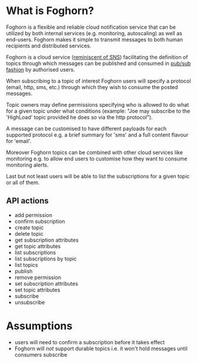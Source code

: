 # What is Foghorn?

Foghorn is a flexible and reliable cloud notification service that can be utilized by both internal services (e.g. monitoring, autoscaling) as well as end-users. Foghorn makes it simple to transmit messages to both human recipients and distributed services.

Foghorn is a cloud service ([reminiscent of SNS](http://aws.amazon.com/sns/)) facilitating the definition of topics through which messages can be published and consumed in [pub/sub fashion](http://en.wikipedia.org/wiki/Publish–subscribe_pattern) by authorised users.

When subscribing to a topic of interest Foghorn users will specify a protocol (email, http, sms, etc.) through which they wish to consume the posted messages.

Topic owners may define permissions specifying who is allowed to do what for a given topic under what conditions (example: "Joe may subscribe to the 'HighLoad' topic provided he does so via the http protocol").

A message can be customised to have different payloads for each supported protocol e.g. a brief summary for 'sms' and a full content flavour for 'email'.

Moreover Foghorn topics can be combined with other cloud services like monitoring e.g. to allow end users to customise how they want to consume monitoring alerts.

Last but not least users will be able to list the subscriptions for a given topic or all of them.

## API actions

 - add permission
 - confirm subscription
 - create topic
 - delete topic
 - get subscription attributes
 - get topic attributes
 - list subscriptions
 - list subscriptions by topic
 - list topics
 - publish
 - remove permission
 - set subscription attributes
 - set topic attributes
 - subscribe
 - unsubscribe

# Assumptions

 - users will need to confirm a subscription before it takes effect
 - Foghorn will *not* support durable topics i.e. it won't hold messages until consumers subscribe
